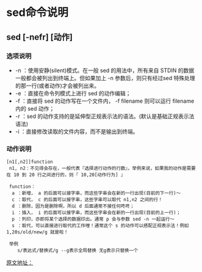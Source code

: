 # sed命令说明

## sed [-nefr] [动作]
### 选项说明
* -n ：使用安静(silent)模式。在一般 sed 的用法中，所有来自 STDIN 的数据一般都会被列出到终端上。但如果加上 -n 参数后，则只有经过sed 特殊处理的那一行(或者动作)才会被列出来。
* -e ：直接在命令列模式上进行 sed 的动作编辑；
* -f ：直接将 sed 的动作写在一个文件内， -f filename 则可以运行 filename 内的 sed 动作；
* -r ：sed 的动作支持的是延伸型正规表示法的语法。(默认是基础正规表示法语法)
* -i ：直接修改读取的文件内容，而不是输出到终端。

### 动作说明 
```
[n1[,n2]]function
 n1, n2：不见得会存在，一般代表『选择进行动作的行数』，举例来说，如果我的动作是需要在 10 到 20 行之间进行的，则『 10,20[动作行为] 』

 function：
  a ：新增， a 的后面可以接字串，而这些字串会在新的一行出现(目前的下一行)～
  c ：取代， c 的后面可以接字串，这些字串可以取代 n1,n2 之间的行！
  d ：删除，因为是删除啊，所以 d 后面通常不接任何咚咚；
  i ：插入， i 的后面可以接字串，而这些字串会在新的一行出现(目前的上一行)；
  p ：列印，亦即将某个选择的数据印出。通常 p 会与参数 sed -n 一起运行～
  s ：取代，可以直接进行取代的工作哩！通常这个 s 的动作可以搭配正规表示法！例如 1,20s/old/new/g 就是啦！

 举例
    s/表达式/替换式/g --g表示全局替换 无g表示只替换一个
```

[原文地址：](http://www.cnblogs.com/ggjucheng/archive/2013/01/13/2856901.html)
